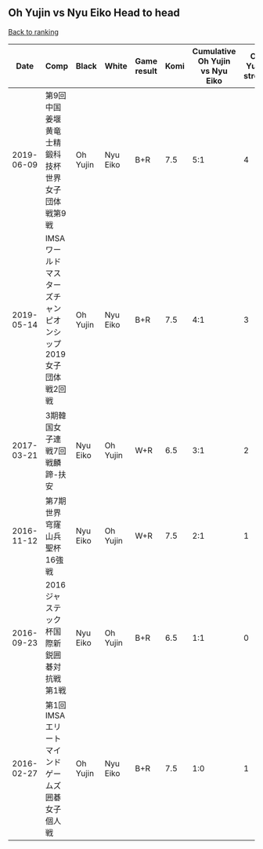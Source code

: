 ## Oh Yujin vs Nyu Eiko Head to head

[Back to ranking](../../index.md)




| **Date** | **Comp** | **Black** | **White** | **Game result** | **Komi** | **Cumulative Oh Yujin vs Nyu Eiko** | **Oh Yujin streak** | **Nyu Eiko streak** | 
| --- | --- | --- | --- | --- | --- | --- | --- | --- |
| 2019-06-09 | 第9回中国姜堰黄竜士精鍛科技杯世界女子団体戦第9戦 | Oh Yujin | Nyu Eiko | B+R | 7.5 | 5:1 | 4 | 0 | 
| 2019-05-14 | IMSAワールドマスターズチャンピオンシップ2019女子団体戦2回戦 | Oh Yujin | Nyu Eiko | B+R | 7.5 | 4:1 | 3 | 0 | 
| 2017-03-21 | 3期韓国女子連戦7回戦麟蹄-扶安 | Nyu Eiko | Oh Yujin | W+R | 6.5 | 3:1 | 2 | 0 | 
| 2016-11-12 | 第7期世界穹窿山兵聖杯16強戦 | Nyu Eiko | Oh Yujin | W+R | 7.5 | 2:1 | 1 | 0 | 
| 2016-09-23 | 2016ジャステック杯国際新鋭囲碁対抗戦第1戦 | Nyu Eiko | Oh Yujin | B+R | 6.5 | 1:1 | 0 | 1 | 
| 2016-02-27 | 第1回IMSAエリートマインドゲームズ囲碁女子個人戦 | Oh Yujin | Nyu Eiko | B+R | 7.5 | 1:0 | 1 | 0 |




